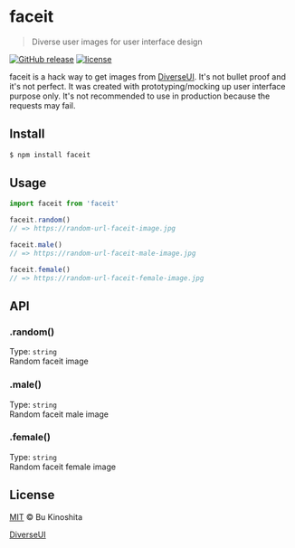 # faceit
> Diverse user images for user interface design

[![GitHub release](https://img.shields.io/github/release/bukinoshita/faceit.svg)](https://www.npmjs.com/package/faceit)
[![license](https://img.shields.io/github/license/bukinoshita/faceit.svg)](https://raw.githubusercontent.com/bukinoshita/faceit/master/LICENSE)

faceit is a hack way to get images from [DiverseUI](https://www.diverseui.com/). It's not bullet proof and it's not perfect. It was created with prototyping/mocking up user interface purpose only. It's not recommended to use in production because the requests may fail.

## Install
```bash
$ npm install faceit
```

## Usage
```js
import faceit from 'faceit'

faceit.random()
// => https://random-url-faceit-image.jpg

faceit.male()
// => https://random-url-faceit-male-image.jpg

faceit.female()
// => https://random-url-faceit-female-image.jpg
```

## API
### .random()
Type: `string`<br/>
Random faceit image

### .male()
Type: `string`<br/>
Random faceit male image

### .female()
Type: `string`<br/>
Random faceit female image

## License
[MIT](https://github.com/bukinoshita/faceit/blob/master/LICENSE) &copy; Bu Kinoshita

[DiverseUI](https://www.diverseui.com/)
